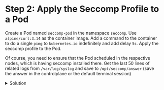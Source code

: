 # Step 2: Apply the Seccomp Profile to a Pod

Create a Pod named `seccomp-pod` in the namespace `seccomp`. Use `alpine/curl:3.14` as the container image. Add a command to the container to do a single `ping` to `kubernetes.io` indefinitely and add delay `5s`. Apply the seccomp profile to the Pod.

Of course, you need to ensure that the Pod scheduled in the respective nodes, which is having seccomp installed there. Get the last 50 lines of related logs from `/var/log/syslog` and save to `/opt/seccomp/answer` (save the answer in the controlplane or the default terminal session)


<details>
  <summary>Solution</summary>

* Get the worker node to be used as node selector to schedule the pod: `kubectl get node --show-labels`

* Create the Pod manifest using the seccomp profile:
```yaml
apiVersion: v1
kind: Pod
metadata:
  name: seccomp-pod
  namespace: seccomp
spec:
  nodeSelector:
    kubernetes.io/hostname: <node-name>
  securityContext:
    seccompProfile:
      type: Localhost
      localhostProfile: seccomp-audit.json
  containers:
  - name: secure-container
    image: alpine/curl:3.14
    command: ["sh", "-c", "while true; do ping -c 1 kubernetes.io; sleep 5; done"]
```

* Apply the Pod manifest: `kubectl apply -f seccomp-pod.yaml`

* Go to node01 where the seccomp is located: `ssh node01`

* Get the last related 50 lines of logs: `cat /var/log/syslog | grep "syscall" | tail -50`

* Copy and save the logs to `/opt/seccomp/answer`

* Aware that the syscall number are changing. When you run an infinite loop with sh, every iteration of the loop will execute the ping command and then sleep for 5 seconds. This activity will generate syscalls logged by seccomp.

</details>

